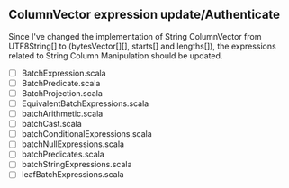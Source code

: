 ## ColumnVector expression update/Authenticate

Since I've changed the implementation of String ColumnVector from UTF8String[] to (bytesVector[][], starts[] and lengths[]), the expressions related to
String Column Manipulation should be updated.

* [ ] BatchExpression.scala
* [ ] BatchPredicate.scala
* [ ] BatchProjection.scala
* [ ] EquivalentBatchExpressions.scala
* [ ] batchArithmetic.scala
* [ ] batchCast.scala
* [ ] batchConditionalExpressions.scala
* [ ] batchNullExpressions.scala
* [ ] batchPredicates.scala
* [ ] batchStringExpressions.scala
* [ ] leafBatchExpressions.scala

